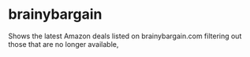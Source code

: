 # brainybargain
Shows the latest Amazon deals listed on brainybargain.com filtering out those that are no longer available, 
